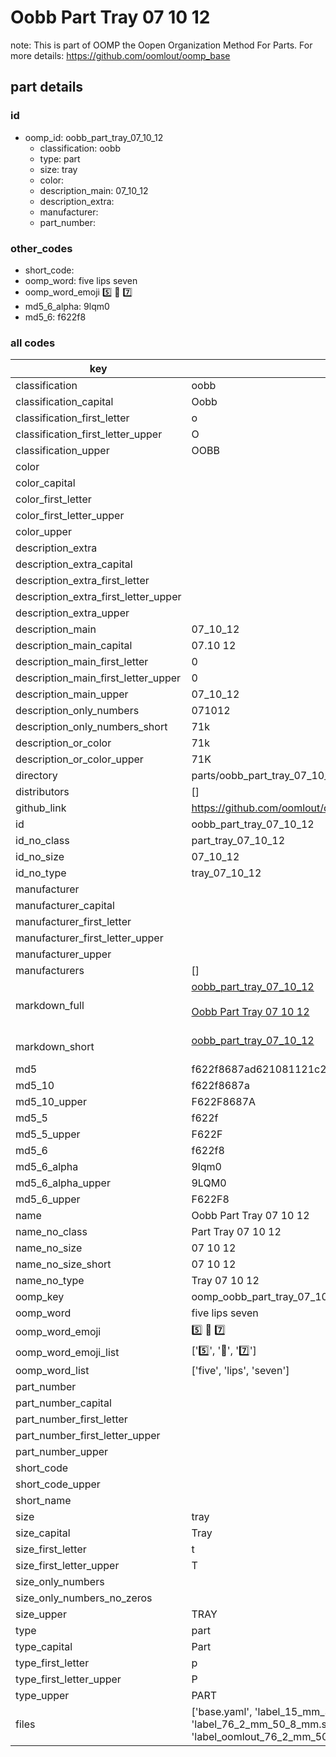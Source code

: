 # Oobb Part Tray 07 10 12  

note: This is part of OOMP the Oopen Organization Method For Parts. For more details: https://github.com/oomlout/oomp_base

##  part details





### id
* oomp_id: oobb_part_tray_07_10_12
  * classification: oobb
  * type: part
  * size: tray
  * color: 
  * description_main: 07_10_12
  * description_extra: 
  * manufacturer: 
  * part_number: 

### other_codes
* short_code: 
* oomp_word: five lips seven
* oomp_word_emoji :five: :lips: :seven:
* md5_6_alpha: 9lqm0
* md5_6: f622f8

### all codes 
| key | value |  
| --- | --- |  
| classification | oobb |  
| classification_capital | Oobb |  
| classification_first_letter | o |  
| classification_first_letter_upper | O |  
| classification_upper | OOBB |  
| color |  |  
| color_capital |  |  
| color_first_letter |  |  
| color_first_letter_upper |  |  
| color_upper |  |  
| description_extra |  |  
| description_extra_capital |  |  
| description_extra_first_letter |  |  
| description_extra_first_letter_upper |  |  
| description_extra_upper |  |  
| description_main | 07_10_12 |  
| description_main_capital | 07.10 12 |  
| description_main_first_letter | 0 |  
| description_main_first_letter_upper | 0 |  
| description_main_upper | 07_10_12 |  
| description_only_numbers | 071012 |  
| description_only_numbers_short | 71k |  
| description_or_color | 71k |  
| description_or_color_upper | 71K |  
| directory | parts/oobb_part_tray_07_10_12 |  
| distributors | [] |  
| github_link | https://github.com/oomlout/oomlout_oomp_part_src/tree/main/parts/oobb_part_tray_07_10_12/working |  
| id | oobb_part_tray_07_10_12 |  
| id_no_class | part_tray_07_10_12 |  
| id_no_size | 07_10_12 |  
| id_no_type | tray_07_10_12 |  
| manufacturer |  |  
| manufacturer_capital |  |  
| manufacturer_first_letter |  |  
| manufacturer_first_letter_upper |  |  
| manufacturer_upper |  |  
| manufacturers | [] |  
| markdown_full | [oobb_part_tray_07_10_12](https://github.com/oomlout/oomlout_oomp_part_src/tree/main/parts/oobb_part_tray_07_10_12/working)<br>[](https://github.com/oomlout/oomlout_oomp_part_src/tree/main/parts/oobb_part_tray_07_10_12/working)<br>[Oobb Part Tray 07 10 12](https://github.com/oomlout/oomlout_oomp_part_src/tree/main/parts/oobb_part_tray_07_10_12/working)<br><br> |  
| markdown_short | [oobb_part_tray_07_10_12](https://github.com/oomlout/oomlout_oomp_part_src/tree/main/parts/oobb_part_tray_07_10_12/working)<br><br> |  
| md5 | f622f8687ad621081121c2ef07f7afe2 |  
| md5_10 | f622f8687a |  
| md5_10_upper | F622F8687A |  
| md5_5 | f622f |  
| md5_5_upper | F622F |  
| md5_6 | f622f8 |  
| md5_6_alpha | 9lqm0 |  
| md5_6_alpha_upper | 9LQM0 |  
| md5_6_upper | F622F8 |  
| name | Oobb Part Tray 07 10 12 |  
| name_no_class | Part Tray 07 10 12 |  
| name_no_size | 07 10 12 |  
| name_no_size_short | 07 10 12 |  
| name_no_type | Tray 07 10 12 |  
| oomp_key | oomp_oobb_part_tray_07_10_12 |  
| oomp_word | five lips seven |  
| oomp_word_emoji | :five: :lips: :seven: |  
| oomp_word_emoji_list | [':five:', ':lips:', ':seven:'] |  
| oomp_word_list | ['five', 'lips', 'seven'] |  
| part_number |  |  
| part_number_capital |  |  
| part_number_first_letter |  |  
| part_number_first_letter_upper |  |  
| part_number_upper |  |  
| short_code |  |  
| short_code_upper |  |  
| short_name |  |  
| size | tray |  
| size_capital | Tray |  
| size_first_letter | t |  
| size_first_letter_upper | T |  
| size_only_numbers |  |  
| size_only_numbers_no_zeros |  |  
| size_upper | TRAY |  
| type | part |  
| type_capital | Part |  
| type_first_letter | p |  
| type_first_letter_upper | P |  
| type_upper | PART |  
| files | ['base.yaml', 'label_15_mm_30_mm.pdf', 'label_15_mm_30_mm.svg', 'label_76_2_mm_50_8_mm.pdf', 'label_76_2_mm_50_8_mm.svg', 'label_oomlout_76_2_mm_50_8_mm.pdf', 'label_oomlout_76_2_mm_50_8_mm.svg', 'readme.md', 'working.json', 'working.yaml'] |  
